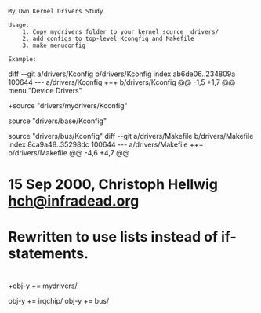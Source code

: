 	My Own Kernel Drivers Study

	Usage:
		1. Copy mydrivers folder to your kernel source  drivers/
		2. add configs to top-level Kcongfig and Makefile
		3. make menuconfig

	Example:

diff --git a/drivers/Kconfig b/drivers/Kconfig
index ab6de06..234809a 100644
--- a/drivers/Kconfig
+++ b/drivers/Kconfig
@@ -1,5 +1,7 @@
 menu "Device Drivers"

+source "drivers/mydrivers/Kconfig"

 source "drivers/base/Kconfig"

 source "drivers/bus/Kconfig"
diff --git a/drivers/Makefile b/drivers/Makefile
index 8ca9a48..35298dc 100644
--- a/drivers/Makefile
+++ b/drivers/Makefile
@@ -4,6 +4,7 @@
 # 15 Sep 2000, Christoph Hellwig <hch@infradead.org>
 # Rewritten to use lists instead of if-statements.
 #

+obj-y  += mydrivers/

 obj-y                          += irqchip/
 obj-y                          += bus/
